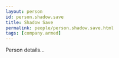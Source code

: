 ```yaml
---
layout: person
id: person.shadow.save
title: Shadow Save
permalink: people/person.shadow.save.html
tags: [company.armed]
---
```


Person details...